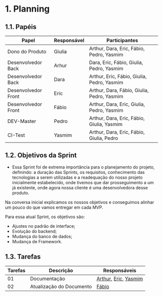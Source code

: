 # 1. Planning


## 1.1. Papéis
<!-- Papeis que cada membro exerceu durante essa sprint -->
Papel | Responsável | Participantes
----- | ----------- | -------------
Dono do Produto | Giulia | Arthur, Dara, Eric, Fábio, Pedro, Yasmim
Desenvolvedor Back | Arhur | Dara, Eric, Fábio, Giulia, Pedro, Yasmim
Desenvolvedor Back | Dara | Arthur, Eric, Fábio, Giulia, Pedro, Yasmim
Desenvolvedor Front| Eric | Arthur, Dara, Fábio, Giulia, Pedro, Yasmim
Desenvolvedor Front| Fábio | Arthur, Dara, Eric, Giulia, Pedro, Yasmim
DEV-Master| Pedro | Arthur, Dara, Eric, Fábio, Giulia, Yasmim
CI-Test| Yasmim | Arthur, Dara, Eric, Fábio, Giulia, Pedro

## 1.2. Objetivos da Sprint
<!-- descrever de forma geral o objetivo da sprint -->
-   Essa Sprint foi de extrema importância para o planejamento do projeto, definindo: a duração das Sprints, os requisitos, conhecimento das tecnologias a serem utilizadas e a readequação do nosso projeto inicialmente estabelecido, onde tivemos que dar prosseguimento a um já existente, onde agora nossa cliente é uma  desenvolvedora desse produto. 

Na conversa inicial explicamos os nossos objetivos e conseguimos alinhar um pouco do que vamos entregar em cada MVP.

Para essa atual Sprint, os objetivos são:

-   Ajustes no padrão de interface;
-   Evolução do backend;
-   Mudança do banco de dados;
-   Mudança de Framework.



## 1.3. Tarefas
<!-- descrever as issues que definimos para essa sprint e alocar um responsavel por ela -->
Tarefas | Descrição | Responsáveis
------ | --------- | -----------
01 | Documentação | [Arthur](https://github.com/Arthrok), [Eric](https://github.com/ericbky), [Yasmim](https://github.com/yaskisoba)
02 | Atualização do Documento | [Fábio](https://github.com/fabioaletorres)
